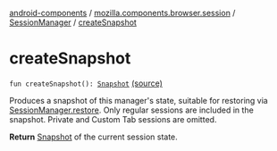 [android-components](../../index.md) / [mozilla.components.browser.session](../index.md) / [SessionManager](index.md) / [createSnapshot](./create-snapshot.md)

# createSnapshot

`fun createSnapshot(): `[`Snapshot`](-snapshot/index.md) [(source)](https://github.com/mozilla-mobile/android-components/blob/master/components/browser/session/src/main/java/mozilla/components/browser/session/SessionManager.kt#L39)

Produces a snapshot of this manager's state, suitable for restoring via [SessionManager.restore](restore.md).
Only regular sessions are included in the snapshot. Private and Custom Tab sessions are omitted.

**Return**
[Snapshot](-snapshot/index.md) of the current session state.

